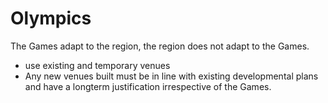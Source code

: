 # Olympics
The Games adapt to the region, the region does not adapt to the Games.
- use existing and temporary venues
- Any new venues built must be in line with existing developmental plans and have a long­term justification irrespective of the Games.